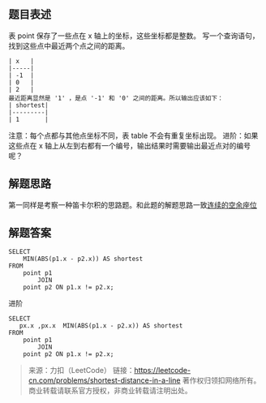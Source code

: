 ## 题目表述

表 point 保存了一些点在 x 轴上的坐标，这些坐标都是整数。
写一个查询语句，找到这些点中最近两个点之间的距离。
```mysql
| x   |
|-----|
| -1  |
| 0   |
| 2   |
最近距离显然是 '1' ，是点 '-1' 和 '0' 之间的距离。所以输出应该如下：
| shortest|
|---------|
| 1       |
```
注意：每个点都与其他点坐标不同，表 table 不会有重复坐标出现。
进阶：如果这些点在 x 轴上从左到右都有一个编号，输出结果时需要输出最近点对的编号呢？

## 解题思路

第一同样是考察一种笛卡尔积的思路题。和此题的解题思路一致[连续的空余座位](http://mindoc.qqdeveloper.com/docs/mysql-interview/mysql-interview-1cbu7v984sliu)

## 解题答案

```mysql
SELECT
    MIN(ABS(p1.x - p2.x)) AS shortest
FROM
    point p1
        JOIN
    point p2 ON p1.x != p2.x;
```
进阶
```mysql
SELECT
   px.x ,px.x  MIN(ABS(p1.x - p2.x)) AS shortest
FROM
    point p1
        JOIN
    point p2 ON p1.x != p2.x;
```
> 来源：力扣（LeetCode）
链接：https://leetcode-cn.com/problems/shortest-distance-in-a-line
著作权归领扣网络所有。商业转载请联系官方授权，非商业转载请注明出处。